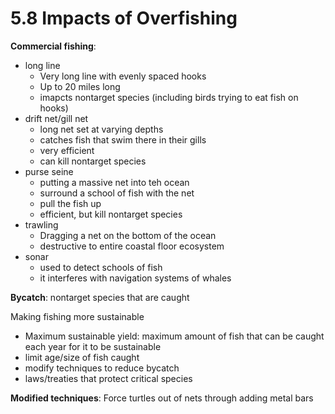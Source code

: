 # 5.8 Impacts of Overfishing
**Commercial fishing**:
- long line
	- Very long line with evenly spaced hooks
	- Up to 20 miles long 
	- imapcts nontarget species (including birds trying to eat fish on hooks)
- drift net/gill net
	- long net set at varying depths
	- catches fish that swim there in their gills
	- very efficient
	- can kill nontarget species
- purse seine	
	- putting a massive net into teh ocean
	- surround a school of fish with the net
	- pull the fish up
	- efficient, but kill nontarget species
- trawling
	- Dragging a net on the bottom of the ocean
	- destructive to entire coastal floor ecosystem
- sonar
	- used to detect schools of fish
	- it interferes with navigation systems of whales

**Bycatch**: nontarget species that are caught


Making fishing more sustainable
- Maximum sustainable yield: maximum amount of fish that can be caught each year for it to be sustainable
- limit age/size of fish caught
- modify techniques to reduce bycatch
- laws/treaties that protect critical species

**Modified techniques**: Force turtles out of nets through adding metal bars

